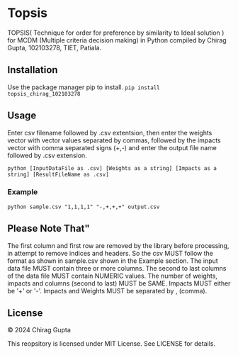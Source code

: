 # Topsis
TOPSIS( Technique for order for preference by similarity to Ideal solution ) for MCDM (Multiple criteria decision making) in Python compiled by Chirag Gupta, 102103278, TIET, Patiala. 

## Installation
Use the package manager pip to install.
```pip install topsis_chirag_102103278```

## Usage
Enter csv filename followed by .csv extentsion, then enter the weights vector with vector values separated by commas, followed by the impacts vector with comma separated signs (+,-) and enter the output file name followed by .csv extension.

```python [InputDataFile as .csv] [Weights as a string] [Impacts as a string] [ResultFileName as .csv]```

### Example
```python sample.csv "1,1,1,1" "-,+,+,+" output.csv```

## Please Note That"

The first column and first row are removed by the library before processing, in attempt to remove indices and headers. So the csv MUST follow the format as shown in sample.csv shown in the Example section.
The input data file MUST contain three or more columns.
The second to last columns of the data file MUST contain NUMERIC values.
The number of weights, impacts and columns (second to last) MUST be SAME.
Impacts MUST either be '+' or '-'.
Impacts and Weights MUST be separated by , (comma).

## License

© 2024 Chirag Gupta

This reopsitory is licensed under MIT License. See LICENSE for details.